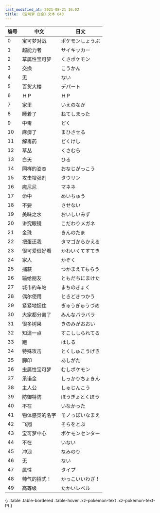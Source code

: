 ```yaml
---
last_modified_at: 2021-08-21 16:02
title: 《宝可梦 白金》文本 643
---
```

| 编号 | 中文 | 日文 |
| ---- | ---- | ---- |
| 0 | 宝可梦对战 | ポケモンしょうぶ |
| 1 | 超能力者 | サイキッカー |
| 2 | 草属性宝可梦 | くさポケモン |
| 3 | 交换 | こうかん |
| 4 | 无 | ない |
| 5 | 百货大楼 | デパート |
| 6 | ＨＰ | ＨＰ |
| 7 | 家里 | いえのなか |
| 8 | 睡着了 | ねてしまった |
| 9 | 中毒 | どく |
| 10 | 麻痹了 | まひさせる |
| 11 | 解毒药 | どくけし |
| 12 | 草丛 | くさむら |
| 13 | 白天 | ひる |
| 14 | 同样的姿态 | おなじがっこう |
| 15 | 攻击增强剂 | タウリン |
| 16 | 魔尼尼 | マネネ |
| 17 | 命中 | めいちゅう |
| 18 | 不要 | させない |
| 19 | 美味之水 | おいしいみず |
| 20 | 讲究眼镜 | こだわりメガネ |
| 21 | 金珠 | きんのたま |
| 22 | 把蛋还我 | タマゴからかえる |
| 23 | 很可爱很好看 | かわいくてすてき |
| 24 | 家人 | かぞく |
| 25 | 捕获 | つかまえてもらう |
| 26 | 输给朋友 | ともだちにまけた |
| 27 | 城市的车站 | まちのきょく |
| 28 | 偶尔使用 | ときどきつかう |
| 29 | 紧紧地捉住 | ぎゅうぎゅうづめ |
| 30 | 大家都分离了 | みんなバラバラ |
| 31 | 很多树果 | きのみがおおい |
| 32 | 知道一点 | すこししられてる |
| 33 | 跑 | はしる |
| 34 | 特殊攻击 | とくしゅこうげき |
| 35 | 脚印 | あしがた |
| 36 | 虫属性宝可梦 | むしポケモン |
| 37 | 承诺金 | しっかりちょきん |
| 38 | 主人公 | しゅじんこう |
| 39 | 防御特防 | ぼうぎょとくぼう |
| 40 | 不在 | いなかった |
| 41 | 物体感觉的名字 | モノっぽいなまえ |
| 42 | 飞翔 | そらをとぶ |
| 43 | 宝可梦中心 | ポケモンセンター |
| 44 | 不在 | いない |
| 45 | 冲浪 | なみのり |
| 46 | 无 | ない |
| 47 | 属性 | タイプ |
| 48 | 帅气的招式！ | かっこいいわざ！ |
| 49 | 高等级 | たかいレベル |
{: .table .table-bordered .table-hover .xz-pokemon-text .xz-pokemon-text-Pt }